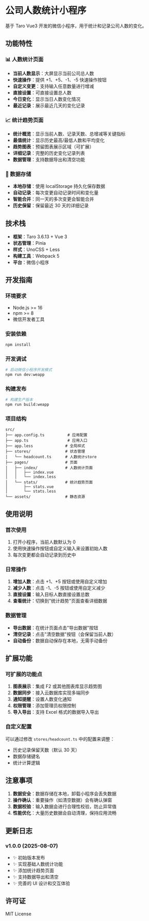 # 公司人数统计小程序

基于 Taro Vue3 开发的微信小程序，用于统计和记录公司人数的变化。

## 功能特性

### 📊 人数统计页面

- **当前人数显示**：大屏显示当前公司总人数
- **快速操作**：提供 +1、+5、-1、-5 快速操作按钮
- **自定义变更**：支持输入任意数量进行增减
- **直接设置**：可直接设置总人数
- **今日变化**：显示当日人数变化情况
- **最近记录**：展示最近几天的变化记录

### 📈 统计趋势页面

- **统计概览**：显示当前人数、记录天数、总增减等关键指标
- **最值统计**：显示历史最高/最低人数和平均变化
- **趋势图表**：预留图表展示区域（可扩展）
- **详细记录**：完整的历史变化记录列表
- **数据管理**：支持数据导出和清空功能

### 💾 数据存储

- **本地存储**：使用 localStorage 持久化保存数据
- **自动记录**：每次变更自动记录时间和变化量
- **智能合并**：同一天的多次变更会智能合并
- **历史保留**：保留最近 30 天的详细记录

## 技术栈

- **框架**：Taro 3.6.13 + Vue 3
- **状态管理**：Pinia
- **样式**：UnoCSS + Less
- **构建工具**：Webpack 5
- **平台**：微信小程序

## 开发指南

### 环境要求

- Node.js >= 16
- npm >= 8
- 微信开发者工具

### 安装依赖

```bash
npm install
```

### 开发调试

```bash
# 启动微信小程序开发模式
npm run dev:weapp
```

### 构建发布

```bash
# 构建生产版本
npm run build:weapp
```

### 项目结构

```
src/
├── app.config.ts          # 应用配置
├── app.ts                 # 应用入口
├── app.less              # 全局样式
├── stores/               # 状态管理
│   └── headcount.ts      # 人数统计store
├── pages/                # 页面
│   ├── index/            # 人数统计页面
│   │   ├── index.vue
│   │   └── index.less
│   └── stats/            # 统计趋势页面
│       ├── stats.vue
│       └── stats.less
└── assets/               # 静态资源
```

## 使用说明

### 首次使用

1. 打开小程序，当前人数默认为 0
2. 使用快速操作按钮或自定义输入来设置初始人数
3. 每次变更都会自动记录到历史中

### 日常操作

1. **增加人数**：点击 +1、+5 按钮或使用自定义增加
2. **减少人数**：点击 -1、-5 按钮或使用自定义减少
3. **直接设置**：输入目标人数直接设置总数
4. **查看统计**：切换到"统计趋势"页面查看详细数据

### 数据管理

- **导出数据**：在统计页面点击"导出数据"按钮
- **清空记录**：点击"清空数据"按钮（会保留当前人数）
- **自动备份**：数据自动保存在本地，无需手动备份

## 扩展功能

### 可扩展的功能点

1. **图表展示**：集成 F2 或其他图表库显示趋势图
2. **数据同步**：接入云数据库实现多端同步
3. **通知提醒**：设置人数变化通知
4. **权限管理**：添加管理员权限控制
5. **导入导出**：支持 Excel 格式的数据导入导出

### 自定义配置

可以通过修改 `stores/headcount.ts` 中的配置来调整：

- 历史记录保留天数（默认 30 天）
- 数据存储键名
- 统计计算逻辑

## 注意事项

1. **数据安全**：数据存储在本地，卸载小程序会丢失数据
2. **操作确认**：重要操作（如清空数据）会有确认弹窗
3. **数据校验**：输入数据会进行合理性校验，防止异常值
4. **性能优化**：大量历史数据会自动清理，保持应用流畅

## 更新日志

### v1.0.0 (2025-08-07)

- ✨ 初始版本发布
- ✨ 实现基础人数统计功能
- ✨ 添加统计趋势页面
- ✨ 支持数据导出和清空
- ✨ 完善的 UI 设计和交互体验

## 许可证

MIT License

